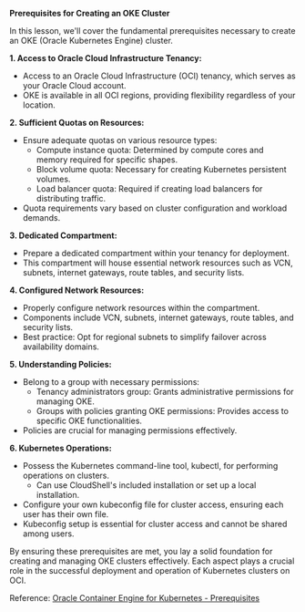 **Prerequisites for Creating an OKE Cluster**

In this lesson, we'll cover the fundamental prerequisites necessary to create an OKE (Oracle Kubernetes Engine) cluster.

**1. Access to Oracle Cloud Infrastructure Tenancy:**
   - Access to an Oracle Cloud Infrastructure (OCI) tenancy, which serves as your Oracle Cloud account.
   - OKE is available in all OCI regions, providing flexibility regardless of your location.

**2. Sufficient Quotas on Resources:**
   - Ensure adequate quotas on various resource types:
     - Compute instance quota: Determined by compute cores and memory required for specific shapes.
     - Block volume quota: Necessary for creating Kubernetes persistent volumes.
     - Load balancer quota: Required if creating load balancers for distributing traffic.
   - Quota requirements vary based on cluster configuration and workload demands.

**3. Dedicated Compartment:**
   - Prepare a dedicated compartment within your tenancy for deployment.
   - This compartment will house essential network resources such as VCN, subnets, internet gateways, route tables, and security lists.

**4. Configured Network Resources:**
   - Properly configure network resources within the compartment.
   - Components include VCN, subnets, internet gateways, route tables, and security lists.
   - Best practice: Opt for regional subnets to simplify failover across availability domains.

**5. Understanding Policies:**
   - Belong to a group with necessary permissions:
     - Tenancy administrators group: Grants administrative permissions for managing OKE.
     - Groups with policies granting OKE permissions: Provides access to specific OKE functionalities.
   - Policies are crucial for managing permissions effectively.

**6. Kubernetes Operations:**
   - Possess the Kubernetes command-line tool, kubectl, for performing operations on clusters.
     - Can use CloudShell's included installation or set up a local installation.
   - Configure your own kubeconfig file for cluster access, ensuring each user has their own file.
   - Kubeconfig setup is essential for cluster access and cannot be shared among users.

By ensuring these prerequisites are met, you lay a solid foundation for creating and managing OKE clusters effectively. Each aspect plays a crucial role in the successful deployment and operation of Kubernetes clusters on OCI.

Reference: [Oracle Container Engine for Kubernetes - Prerequisites](https://docs.oracle.com/en-us/iaas/Content/ContEng/Concepts/contengprerequisites.htm)
